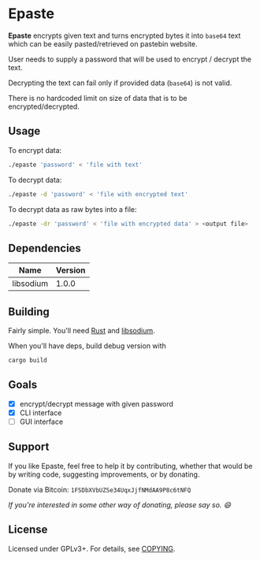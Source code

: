 # Epaste

**Epaste** encrypts given text and turns encrypted bytes it into `base64` text
which can be easily pasted/retrieved on pastebin website.

User needs to supply a password that will be used to encrypt / decrypt the
text.

Decrypting the text can fail only if provided data (`base64`) is not valid.

There is no hardcoded limit on size of data that is to be encrypted/decrypted.

## Usage

To encrypt data:

```bash
./epaste 'password' < 'file with text'
```

To decrypt data:

```bash
./epaste -d 'password' < 'file with encrypted text'
```

To decrypt data as raw bytes into a file:

```bash
./epaste -dr 'password' < 'file with encrypted data' > <output file>
```

## Dependencies
| **Name** | **Version** |
|----------|-------------|
| libsodium | 1.0.0 |

## Building
Fairly simple. You'll need [Rust] and [libsodium].

When you'll have deps, build debug version with
```bash
cargo build
```

## Goals
- [x] encrypt/decrypt message with given password
- [x] CLI interface
- [ ] GUI interface

## Support

If you like Epaste, feel free to help it by contributing, whether that would be
by writing code, suggesting improvements, or by donating.

Donate via Bitcoin: `1FSDbXVbUZSe34UqxJjfNMdAA9P8c6tNFQ`

*If you're interested in some other way of donating, please say so. :smile:*

## License

Licensed under GPLv3+. For details, see [COPYING](/COPYING).

[libsodium]: https://github.com/jedisct1/libsodium
[Rust]: https://www.rust-lang.org/
